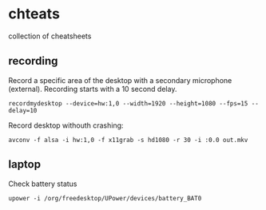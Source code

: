chteats
=======

collection of cheatsheets

recording
---------

Record a specific area of the desktop with a secondary microphone (external).
Recording starts with a 10 second delay.

    recordmydesktop --device=hw:1,0 --width=1920 --height=1080 --fps=15 --delay=10
    
Record desktop withouth crashing:

    avconv -f alsa -i hw:1,0 -f x11grab -s hd1080 -r 30 -i :0.0 out.mkv

laptop
------

Check battery status

    upower -i /org/freedesktop/UPower/devices/battery_BAT0
